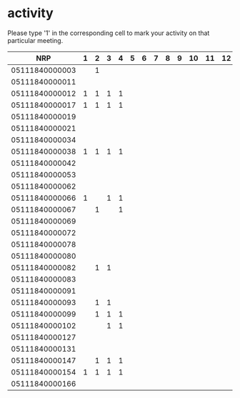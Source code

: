 # activity
Please type '1' in the corresponding cell to mark your activity on that particular meeting.

| NRP            | 1 | 2 | 3 | 4 | 5 | 6 | 7 | 8 | 9 | 10 | 11 | 12 | 13 | 14 | 15 | 16 |
|----------------|---|---|---|---|---|---|---|---|---|----|----|----|----|----|----|----|
| 05111840000003 |   | 1 |   |   |   |   |   |   |   |    |    |    |    |    |    |    |
| 05111840000011 |   |   |   |   |   |   |   |   |   |    |    |    |    |    |    |    |
| 05111840000012 | 1 | 1 | 1 | 1 |   |   |   |   |   |    |    |    |    |    |    |    |
| 05111840000017 | 1 | 1 | 1 | 1 |   |   |   |   |   |    |    |    |    |    |    |    |
| 05111840000019 |   |   |   |   |   |   |   |   |   |    |    |    |    |    |    |    |
| 05111840000021 |   |   |   |   |   |   |   |   |   |    |    |    |    |    |    |    |
| 05111840000034 |   |   |   |   |   |   |   |   |   |    |    |    |    |    |    |    |
| 05111840000038 | 1 | 1 | 1 | 1 |   |   |   |   |   |    |    |    |    |    |    |    |
| 05111840000042 |   |   |   |   |   |   |   |   |   |    |    |    |    |    |    |    |
| 05111840000053 |   |   |   |   |   |   |   |   |   |    |    |    |    |    |    |    |
| 05111840000062 |   |   |   |   |   |   |   |   |   |    |    |    |    |    |    |    |
| 05111840000066 | 1 |   | 1 | 1 |   |   |   |   |   |    |    |    |    |    |    |    |
| 05111840000067 |   | 1 |   | 1 |   |   |   |   |   |    |    |    |    |    |    |    |
| 05111840000069 |   |   |   |   |   |   |   |   |   |    |    |    |    |    |    |    |
| 05111840000072 |   |   |   |   |   |   |   |   |   |    |    |    |    |    |    |    |
| 05111840000078 |   |   |   |   |   |   |   |   |   |    |    |    |    |    |    |    |
| 05111840000080 |   |   |   |   |   |   |   |   |   |    |    |    |    |    |    |    |
| 05111840000082 |   | 1 | 1 |   |   |   |   |   |   |    |    |    |    |    |    |    |
| 05111840000083 |   |   |   |   |   |   |   |   |   |    |    |    |    |    |    |    |
| 05111840000091 |   |   |   |   |   |   |   |   |   |    |    |    |    |    |    |    |
| 05111840000093 |   | 1 | 1 |   |   |   |   |   |   |    |    |    |    |    |    |    |
| 05111840000099 |   | 1 | 1 | 1 |   |   |   |   |   |    |    |    |    |    |    |    |
| 05111840000102 |   |   | 1 | 1 |   |   |   |   |   |    |    |    |    |    |    |    |
| 05111840000127 |   |   |   |   |   |   |   |   |   |    |    |    |    |    |    |    |
| 05111840000131 |   |   |   |   |   |   |   |   |   |    |    |    |    |    |    |    |
| 05111840000147 |   | 1 | 1 | 1 |   |   |   |   |   |    |    |    |    |    |    |    |
| 05111840000154 | 1 | 1 | 1 | 1 |   |   |   |   |   |    |    |    |    |    |    |    |
| 05111840000166 |   |   |   |   |   |   |   |   |   |    |    |    |    |    |    |    |

